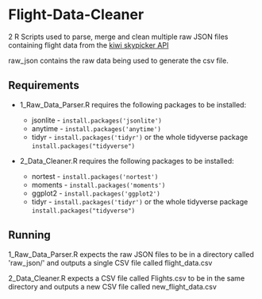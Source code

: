 # Flight-Data-Cleaner
2 R Scripts used to parse, merge and clean multiple raw JSON files containing flight data from the [kiwi skypicker API](https://docs.kiwi.com/)

raw_json contains the raw data being used to generate the csv file.

## Requirements

* 1_Raw_Data_Parser.R requires the following packages to be installed:

  * jsonlite - ```install.packages('jsonlite')```
  * anytime - ```install.packages('anytime')```
  * tidyr - ```install.packages('tidyr')``` or the whole tidyverse package ```install.packages("tidyverse")```

* 2_Data_Cleaner.R requires the following packages to be installed:

  * nortest - ```install.packages('nortest')```
  * moments - ```install.packages('moments')```
  * ggplot2 - ```install.packages('ggplot2')```
  * tidyr - ```install.packages('tidyr')``` or the whole tidyverse package ```install.packages("tidyverse")```

## Running
1_Raw_Data_Parser.R expects the raw JSON files to be in a directory called 'raw_json/' and outputs a single CSV file called flight_data.csv

2_Data_Cleaner.R expects a CSV file called Flights.csv to be in the same directory and outputs a new CSV file called new_flight_data.csv
